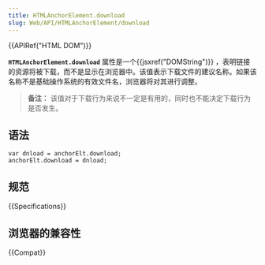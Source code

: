 ```yaml
---
title: HTMLAnchorElement.download
slug: Web/API/HTMLAnchorElement/download
---
```


{{APIRef("HTML DOM")}}

**`HTMLAnchorElement.download`** 属性是一个{{jsxref("DOMString")}} ，表明链接的资源将被下载，而不是显示在浏览器中。该值表示下载文件的建议名称。如果该名称不是基础操作系统的有效文件名，浏览器将对其进行调整。

> **备注：** 该值对于下载行为来说不一定是有用的，同时也不能决定下载行为是否发生。

## 语法

```
var dnload = anchorElt.download;
anchorElt.download = dnload;
```

## 规范

{{Specifications}}

## 浏览器的兼容性

{{Compat}}

